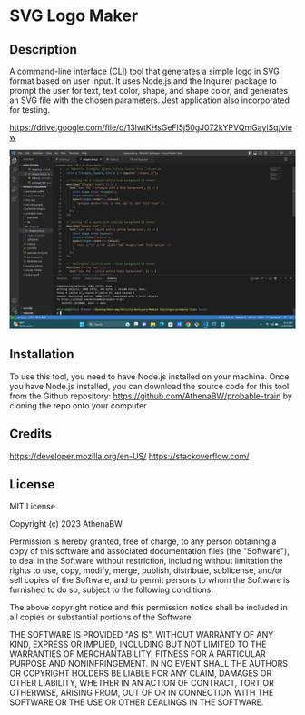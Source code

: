 # SVG Logo Maker

## Description

A command-line interface (CLI) tool that generates a simple logo in SVG format based on user input. It uses Node.js and the Inquirer package to prompt the user for text, text color, shape, and shape color, and generates an SVG file with the chosen parameters. Jest application also incorporated for testing.

https://drive.google.com/file/d/13lwtKHsGeFl5j50gJ072kYPVQmGaylSq/view

![Alt text](lib/Screenshot%202023-04-24%20181520.png)


## Installation

To use this tool, you need to have Node.js installed on your machine. 
Once you have Node.js installed, you can download the source code for this tool from the Github repository: https://github.com/AthenaBW/probable-train by cloning the repo onto your computer

## Credits

https://developer.mozilla.org/en-US/
https://stackoverflow.com/

## License

MIT License

Copyright (c) 2023 AthenaBW

Permission is hereby granted, free of charge, to any person obtaining a copy
of this software and associated documentation files (the "Software"), to deal
in the Software without restriction, including without limitation the rights
to use, copy, modify, merge, publish, distribute, sublicense, and/or sell
copies of the Software, and to permit persons to whom the Software is
furnished to do so, subject to the following conditions:

The above copyright notice and this permission notice shall be included in all
copies or substantial portions of the Software.

THE SOFTWARE IS PROVIDED "AS IS", WITHOUT WARRANTY OF ANY KIND, EXPRESS OR
IMPLIED, INCLUDING BUT NOT LIMITED TO THE WARRANTIES OF MERCHANTABILITY,
FITNESS FOR A PARTICULAR PURPOSE AND NONINFRINGEMENT. IN NO EVENT SHALL THE
AUTHORS OR COPYRIGHT HOLDERS BE LIABLE FOR ANY CLAIM, DAMAGES OR OTHER
LIABILITY, WHETHER IN AN ACTION OF CONTRACT, TORT OR OTHERWISE, ARISING FROM,
OUT OF OR IN CONNECTION WITH THE SOFTWARE OR THE USE OR OTHER DEALINGS IN THE
SOFTWARE.
